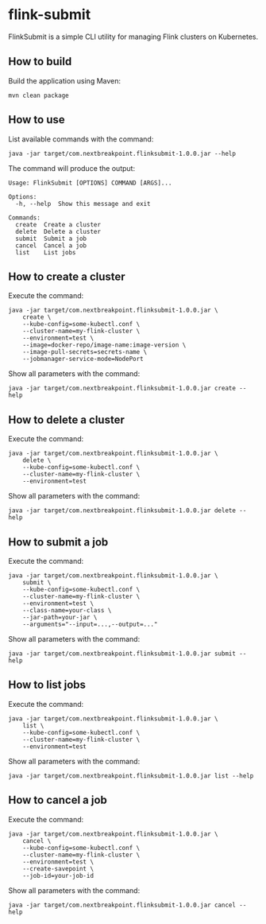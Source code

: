 # flink-submit

FlinkSubmit is a simple CLI utility for managing Flink clusters on Kubernetes.

## How to build

Build the application using Maven:

    mvn clean package

## How to use

List available commands with the command: 

    java -jar target/com.nextbreakpoint.flinksubmit-1.0.0.jar --help

The command will produce the output:
  
    Usage: FlinkSubmit [OPTIONS] COMMAND [ARGS]...
    
    Options:
      -h, --help  Show this message and exit
    
    Commands:
      create  Create a cluster
      delete  Delete a cluster
      submit  Submit a job
      cancel  Cancel a job
      list    List jobs

## How to create a cluster

Execute the command:

    java -jar target/com.nextbreakpoint.flinksubmit-1.0.0.jar \
        create \
        --kube-config=some-kubectl.conf \
        --cluster-name=my-flink-cluster \
        --environment=test \
        --image=docker-repo/image-name:image-version \
        --image-pull-secrets=secrets-name \   
        --jobmanager-service-mode=NodePort 

Show all parameters with the command: 

    java -jar target/com.nextbreakpoint.flinksubmit-1.0.0.jar create --help

## How to delete a cluster

Execute the command:

    java -jar target/com.nextbreakpoint.flinksubmit-1.0.0.jar \ 
        delete \
        --kube-config=some-kubectl.conf \
        --cluster-name=my-flink-cluster \
        --environment=test

Show all parameters with the command: 

    java -jar target/com.nextbreakpoint.flinksubmit-1.0.0.jar delete --help

## How to submit a job

Execute the command:

    java -jar target/com.nextbreakpoint.flinksubmit-1.0.0.jar \ 
        submit \
        --kube-config=some-kubectl.conf \
        --cluster-name=my-flink-cluster \
        --environment=test \
        --class-name=your-class \
        --jar-path=your-jar \
        --arguments="--input=...,--output=..."

Show all parameters with the command: 

    java -jar target/com.nextbreakpoint.flinksubmit-1.0.0.jar submit --help

## How to list jobs

Execute the command:

    java -jar target/com.nextbreakpoint.flinksubmit-1.0.0.jar \ 
        list \
        --kube-config=some-kubectl.conf \
        --cluster-name=my-flink-cluster \
        --environment=test

Show all parameters with the command: 

    java -jar target/com.nextbreakpoint.flinksubmit-1.0.0.jar list --help

## How to cancel a job

Execute the command:

    java -jar target/com.nextbreakpoint.flinksubmit-1.0.0.jar \ 
        cancel \
        --kube-config=some-kubectl.conf \
        --cluster-name=my-flink-cluster \
        --environment=test \
        --create-savepoint \
        --job-id=your-job-id

Show all parameters with the command: 

    java -jar target/com.nextbreakpoint.flinksubmit-1.0.0.jar cancel --help
